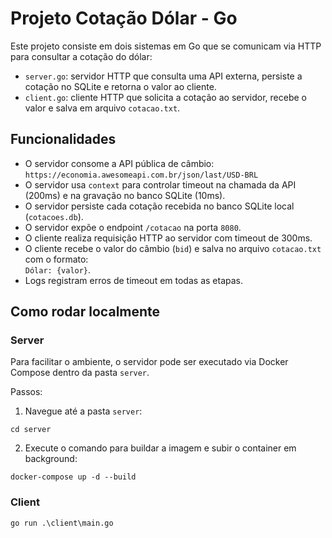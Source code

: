 # Projeto Cotação Dólar - Go

Este projeto consiste em dois sistemas em Go que se comunicam via HTTP para consultar a cotação do dólar:

- `server.go`: servidor HTTP que consulta uma API externa, persiste a cotação no SQLite e retorna o valor ao cliente.
- `client.go`: cliente HTTP que solicita a cotação ao servidor, recebe o valor e salva em arquivo `cotacao.txt`.

## Funcionalidades

- O servidor consome a API pública de câmbio:  
  `https://economia.awesomeapi.com.br/json/last/USD-BRL`
- O servidor usa `context` para controlar timeout na chamada da API (200ms) e na gravação no banco SQLite (10ms).
- O servidor persiste cada cotação recebida no banco SQLite local (`cotacoes.db`).
- O servidor expõe o endpoint `/cotacao` na porta `8080`.
- O cliente realiza requisição HTTP ao servidor com timeout de 300ms.
- O cliente recebe o valor do câmbio (`bid`) e salva no arquivo `cotacao.txt` com o formato:  
  `Dólar: {valor}`.
- Logs registram erros de timeout em todas as etapas.

## Como rodar localmente

### Server

Para facilitar o ambiente, o servidor pode ser executado via Docker Compose dentro da pasta `server`.

Passos:

1. Navegue até a pasta `server`:

```
cd server
```

2. Execute o comando para buildar a imagem e subir o container em background:

```
docker-compose up -d --build
```

### Client

```
go run .\client\main.go
```




